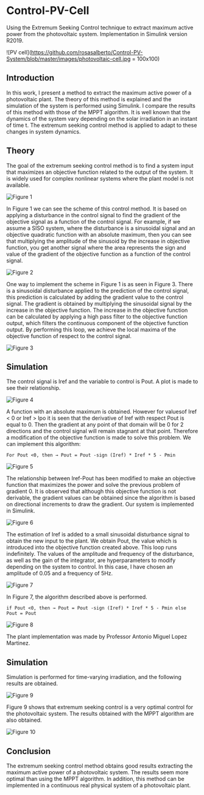 # Control-PV-Cell
Using the Extremum Seeking Control technique to extract maximum active power from the photovoltaic system.
Implementation in Simulink version R2019.

![PV cell](https://github.com/rosasalberto/Control-PV-System/blob/master/images/photovoltaic-cell.jpg = 100x100)

## Introduction

In this work, I present a method to extract the maximum active power of a photovoltaic plant. The theory of this method is explained and the simulation of the system is performed using Simulink. I compare the results of this method with those of the MPPT algorithm. 
It is well known that the dynamics of the system vary depending on the solar irradiation in an instant of time t.  The extremum seeking control method is applied to adapt to these changes in system dynamics.

## Theory

The goal of the extremum seeking control method is to find a system input that maximizes an objective function related to the output of the system.
It is widely used for complex nonlinear systems where the plant model is not available.

![Figure 1](https://github.com/rosasalberto/Control-PV-System/blob/master/images/fig1.PNG)

  
In Figure 1 we can see the scheme of this control method. It is based on applying a disturbance in the control signal to find the gradient of the objective signal as a function of the control signal. For example, if we assume a SISO system, where the disturbance is a sinusoidal signal and an objective quadratic function with an absolute maximum, then you can see that multiplying the amplitude of the sinusoid by the increase in objective function, you get another signal where the area represents the sign and value of the gradient of the objective function as a function of the control signal.

![Figure 2](https://github.com/rosasalberto/Control-PV-System/blob/master/images/fig2.PNG)

  
One way to implement the scheme in Figure 1 is as seen in Figure 3. There is a sinusoidal disturbance applied to the prediction of the control signal, this prediction is calculated by adding the gradient value to the control signal. The gradient is obtained by multiplying the sinusoidal signal by the increase in the objective function. 
The increase in the objective function can be calculated by applying a high pass filter to the objective function output, which filters the continuous component of the objective function output. 
By performing this loop, we achieve the local maxima of the objective function of respect to the control signal.

![Figure 3](https://github.com/rosasalberto/Control-PV-System/blob/master/images/fig3.PNG)

## Simulation
The control signal is Iref and the variable to control is Pout. A plot is made to see their relationship.

![Figure 4](https://github.com/rosasalberto/Control-PV-System/blob/master/images/fig4.PNG)

A function with an absolute maximum is obtained.
However for values ​​of Iref < 0 or Iref > Ipo it is seen that the derivative of Iref with respect
Pout is equal to 0. Then the gradient at any point of that domain will be 0 for 2
directions and the control signal will remain stagnant at that point.
Therefore a modification of the objective function is made to solve this problem.
We can implement this algorithm:

    For Pout <0, then → Pout = Pout -sign (Iref) * Iref * 5 - Pmin

![Figure 5](https://github.com/rosasalberto/Control-PV-System/blob/master/images/fig5.PNG)

The relationship between Iref-Pout has been modified to make an objective function that maximizes the
power and solve the previous problem of gradient 0. 
It is observed that although this objective function is not derivable, the gradient values ​​can be obtained since the algorithm is based on directional increments to draw the gradient.
Our system is implemented in Simulink.

![Figure 6](https://github.com/rosasalberto/Control-PV-System/blob/master/images/fig6.PNG)

The estimation of Iref is added to a small sinusoidal disturbance signal to obtain the new input to the plant.
We obtain Pout, the value which is introduced into the objective function created above. 
This loop runs indefinitely.
The values ​​of the amplitude and frequency of the disturbance, as well as the gain of the integrator, are hyperparameters to modify depending on the system to control.
In this case, I have chosen an amplitude of 0.05 and a frequency of 5Hz. 

![Figure 7](https://github.com/rosasalberto/Control-PV-System/blob/master/images/fig7.PNG)

In Figure 7, the algorithm described above is performed. 

    if Pout <0, then → Pout = Pout -sign (Iref) * Iref * 5 - Pmin else Pout = Pout

![Figure 8](https://github.com/rosasalberto/Control-PV-System/blob/master/images/fig8.PNG)

The plant implementation was made by Professor Antonio Miguel Lopez Martinez.

## Simulation
  
Simulation is performed for time-varying irradiation, and the following results are obtained.

![Figure 9](https://github.com/rosasalberto/Control-PV-System/blob/master/images/fig9.PNG)

Figure 9 shows that extremum seeking control is a very optimal control for the photovoltaic system. 
The results obtained with the MPPT algorithm are also obtained.

![Figure 10](https://github.com/rosasalberto/Control-PV-System/blob/master/images/fig10.PNG)

## Conclusion
The extremum seeking control method obtains good results extracting the maximum active power of a photovoltaic system. 
The results seem more optimal than using the MPPT algorithm. 
In addition, this method can be implemented in a continuous real physical system of a photovoltaic plant.
  
